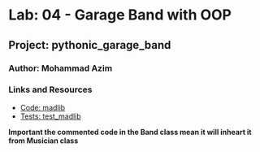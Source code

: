 ﻿# Lab: 04 - Garage Band with OOP
## Project: pythonic_garage_band
### Author: Mohammad Azim

### Links and Resources
- [Code: madlib](https://github.com/Mohammad99Azim/pythonic-garage-band/blob/main/pythonic_garage_band/band.py)
- [Tests: test_madlib](https://github.com/Mohammad99Azim/pythonic-garage-band/blob/main/tests/test_band.py)

**Important   the commented code in the Band class mean it will inheart it from Musician class**
